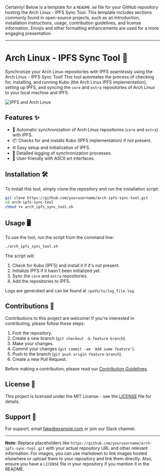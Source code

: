 Certainly! Below is a template for a `README.md` file for your GitHub repository hosting the Arch Linux - IPFS Sync Tool. This template includes sections commonly found in open-source projects, such as an introduction, installation instructions, usage, contribution guidelines, and license information. Emojis and other formatting enhancements are used for a more engaging presentation.

---

# Arch Linux - IPFS Sync Tool 🚀

Synchronize your Arch Linux repositories with IPFS seamlessly using the Arch Linux - IPFS Sync Tool! This tool automates the process of checking for, installing, and running Kubo (the Arch Linux IPFS implementation), setting up IPFS, and syncing the `core` and `extra` repositories of Arch Linux to your local machine and IPFS.

![IPFS and Arch Linux](link-to-image) <!-- Replace with an appropriate image link -->

## Features ✨

- 🔄 Automatic synchronization of Arch Linux repositories (`core` and `extra`) with IPFS.
- 📦 Checks for and installs Kubo (IPFS implementation) if not present.
- 🌐 Easy setup and initialization of IPFS.
- 📝 Detailed logging of synchronization processes.
- 👥 User-friendly with ASCII art interfaces.

## Installation 🛠️

To install this tool, simply clone the repository and run the installation script:

```bash
git clone https://github.com/yourusername/arch-ipfs-sync-tool.git
cd arch-ipfs-sync-tool
chmod +x arch_ipfs_sync_tool.sh
```

## Usage 🖥️

To use the tool, run the script from the command line:

```bash
./arch_ipfs_sync_tool.sh
```

The script will:
1. Check for Kubo (IPFS) and install it if it's not present.
2. Initialize IPFS if it hasn't been initialized yet.
3. Sync the `core` and `extra` repositories.
4. Add the repositories to IPFS.

Logs are generated and can be found at `/path/to/log_file.log`.

## Contributions 🤝

Contributions to this project are welcome! If you're interested in contributing, please follow these steps:

1. Fork the repository.
2. Create a new branch (`git checkout -b feature-branch`).
3. Make your changes.
4. Commit your changes (`git commit -am 'Add some feature'`).
5. Push to the branch (`git push origin feature-branch`).
6. Create a new Pull Request.

Before making a contribution, please read our [Contribution Guidelines](LINK_TO_CONTRIBUTION_GUIDELINES).

## License 📄

This project is licensed under the MIT License - see the [LICENSE](LICENSE) file for details.

## Support 💬

For support, email fake@example.com or join our Slack channel.

---

**Note:** Replace placeholders like `https://github.com/yourusername/arch-ipfs-sync-tool.git` with your actual repository URL and other relevant information. For images, you can use markdown to link images hosted elsewhere or upload them to your repository and link them directly. Also, ensure you have a `LICENSE` file in your repository if you mention it in the README.
